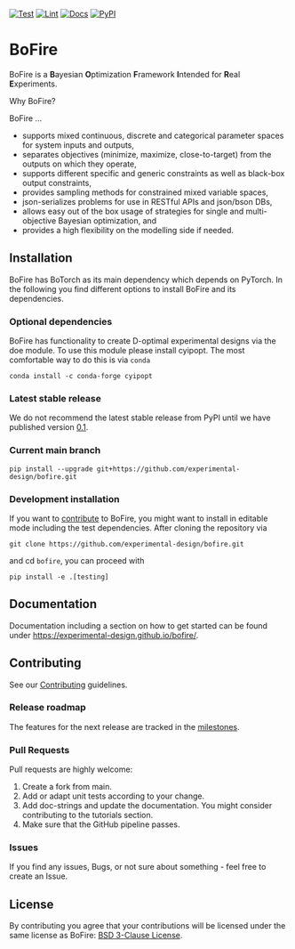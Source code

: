 
[![Test](https://github.com/experimental-design/bofire/workflows/Tests/badge.svg)](https://github.com/experimental-design/bofire/actions?query=workflow%3ATests)
[![Lint](https://github.com/experimental-design/bofire/workflows/Lint/badge.svg)](https://github.com/experimental-design/bofire/actions?query=workflow%3ALint)
[![Docs](https://github.com/experimental-design/bofire/workflows/Docs/badge.svg)](https://github.com/experimental-design/bofire/actions?query=workflow%3ADocs)
[![PyPI](https://img.shields.io/pypi/v/bofire.svg)](https://pypi.org/project/bofire)
# BoFire
BoFire is a **B**ayesian **O**ptimization **F**ramework **I**ntended for **R**eal **E**xperiments. 

Why BoFire?

BoFire ...

- supports mixed continuous, discrete and categorical parameter spaces for system inputs and outputs,
- separates objectives (minimize, maximize, close-to-target) from the outputs on which they operate,
- supports different specific and generic constraints as well as black-box output constraints,
- provides sampling methods for constrained mixed variable spaces,
- json-serializes problems for use in RESTful APIs and json/bson DBs,
- allows easy out of the box usage of strategies for single and multi-objective Bayesian optimization, and 
- provides a high flexibility on the modelling side if needed.

## Installation

BoFire has BoTorch as its main dependency which depends on PyTorch. In the following you find different options to install BoFire and its dependencies.

### Optional dependencies

BoFire has functionality to create D-optimal experimental designs via the doe module. To use this module please install cyipopt. The most comfortable way to do this is via `conda`
```
conda install -c conda-forge cyipopt
```

### Latest stable release

We do not recommend the latest stable release from PyPI until we have published version [0.1](https://github.com/experimental-design/bofire/milestone/1). 

### Current main branch
```
pip install --upgrade git+https://github.com/experimental-design/bofire.git
```

### Development installation
If you want to [contribute](CONTRIBUTING.md) to BoFire, you might want to install in editable mode including the test dependencies.
After cloning the repository via
```
git clone https://github.com/experimental-design/bofire.git
```
and cd `bofire`, you can proceed with
```
pip install -e .[testing]
```
## Documentation

Documentation including a section on how to get started can be found under https://experimental-design.github.io/bofire/.

## Contributing

See our [Contributing](./CONTRIBUTING.md) guidelines.

### Release roadmap

The features for the next release are tracked in the [milestones](https://github.com/experimental-design/bofire/milestones).

### Pull Requests

Pull requests are highly welcome:

1. Create a fork from main.
2. Add or adapt unit tests according to your change.
3. Add doc-strings and update the documentation. You might consider contributing to the tutorials section.
4. Make sure that the GitHub pipeline passes.

### Issues

If you find any issues, Bugs, or not sure about something -  feel free to create an Issue.

## License

By contributing you agree that your contributions will be licensed under the same license as BoFire: [BSD 3-Clause License](./LICENSE).
